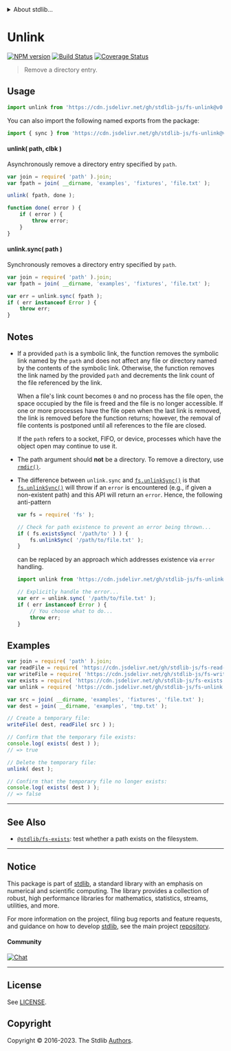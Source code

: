 <!--

@license Apache-2.0

Copyright (c) 2018 The Stdlib Authors.

Licensed under the Apache License, Version 2.0 (the "License");
you may not use this file except in compliance with the License.
You may obtain a copy of the License at

   http://www.apache.org/licenses/LICENSE-2.0

Unless required by applicable law or agreed to in writing, software
distributed under the License is distributed on an "AS IS" BASIS,
WITHOUT WARRANTIES OR CONDITIONS OF ANY KIND, either express or implied.
See the License for the specific language governing permissions and
limitations under the License.

-->


<details>
  <summary>
    About stdlib...
  </summary>
  <p>We believe in a future in which the web is a preferred environment for numerical computation. To help realize this future, we've built stdlib. stdlib is a standard library, with an emphasis on numerical and scientific computation, written in JavaScript (and C) for execution in browsers and in Node.js.</p>
  <p>The library is fully decomposable, being architected in such a way that you can swap out and mix and match APIs and functionality to cater to your exact preferences and use cases.</p>
  <p>When you use stdlib, you can be absolutely certain that you are using the most thorough, rigorous, well-written, studied, documented, tested, measured, and high-quality code out there.</p>
  <p>To join us in bringing numerical computing to the web, get started by checking us out on <a href="https://github.com/stdlib-js/stdlib">GitHub</a>, and please consider <a href="https://opencollective.com/stdlib">financially supporting stdlib</a>. We greatly appreciate your continued support!</p>
</details>

# Unlink

[![NPM version][npm-image]][npm-url] [![Build Status][test-image]][test-url] [![Coverage Status][coverage-image]][coverage-url] <!-- [![dependencies][dependencies-image]][dependencies-url] -->

> Remove a directory entry.



<section class="usage">

## Usage

```javascript
import unlink from 'https://cdn.jsdelivr.net/gh/stdlib-js/fs-unlink@v0.1.0-deno/mod.js';
```

You can also import the following named exports from the package:

```javascript
import { sync } from 'https://cdn.jsdelivr.net/gh/stdlib-js/fs-unlink@v0.1.0-deno/mod.js';
```

#### unlink( path, clbk )

Asynchronously remove a directory entry specified by `path`.

<!-- run-disable -->

```javascript
var join = require( 'path' ).join;
var fpath = join( __dirname, 'examples', 'fixtures', 'file.txt' );

unlink( fpath, done );

function done( error ) {
    if ( error ) {
        throw error;
    }
}
```

#### unlink.sync( path )

Synchronously removes a directory entry specified by `path`.

<!-- run-disable -->

```javascript
var join = require( 'path' ).join;
var fpath = join( __dirname, 'examples', 'fixtures', 'file.txt' );

var err = unlink.sync( fpath );
if ( err instanceof Error ) {
    throw err;
}
```

</section>

<!-- /.usage -->

<section class="notes">

## Notes

-   If a provided `path` is a symbolic link, the function removes the symbolic link named by the `path` and does not affect any file or directory named by the contents of the symbolic link. Otherwise, the function removes the link named by the provided `path` and decrements the link count of the file referenced by the link. 

    When a file's link count becomes `0` and no process has the file open, the space occupied by the file is freed and the file is no longer accessible. If one or more processes have the file open when the last link is removed, the link is removed before the function returns; however, the removal of file contents is postponed until all references to the file are closed.

    If the `path` refers to a socket, FIFO, or device, processes which have the object open may continue to use it.

-   The path argument should **not** be a directory. To remove a directory, use [`rmdir()`][@stdlib/fs/rmdir].

-   The difference between `unlink.sync` and [`fs.unlinkSync()`][node-fs] is that [`fs.unlinkSync()`][node-fs] will throw if an `error` is encountered (e.g., if given a non-existent path) and this API will return an `error`. Hence, the following anti-pattern

    <!-- run-disable -->

    ```javascript
    var fs = require( 'fs' );

    // Check for path existence to prevent an error being thrown...
    if ( fs.existsSync( '/path/to' ) ) {
        fs.unlinkSync( '/path/to/file.txt' );
    }
    ```

    can be replaced by an approach which addresses existence via `error` handling.

    <!-- run-disable -->

    ```javascript
    import unlink from 'https://cdn.jsdelivr.net/gh/stdlib-js/fs-unlink@v0.1.0-deno/mod.js';

    // Explicitly handle the error...
    var err = unlink.sync( '/path/to/file.txt' );
    if ( err instanceof Error ) {
        // You choose what to do...
        throw err;
    }
    ```

</section>

<!-- /.notes -->

<section class="examples">

## Examples

<!-- eslint no-undef: "error" -->

```javascript
var join = require( 'path' ).join;
var readFile = require( 'https://cdn.jsdelivr.net/gh/stdlib-js/fs-read-file' ).sync;
var writeFile = require( 'https://cdn.jsdelivr.net/gh/stdlib-js/fs-write-file' ).sync;
var exists = require( 'https://cdn.jsdelivr.net/gh/stdlib-js/fs-exists' ).sync;
var unlink = require( 'https://cdn.jsdelivr.net/gh/stdlib-js/fs-unlink' ).sync;

var src = join( __dirname, 'examples', 'fixtures', 'file.txt' );
var dest = join( __dirname, 'examples', 'tmp.txt' );

// Create a temporary file:
writeFile( dest, readFile( src ) );

// Confirm that the temporary file exists:
console.log( exists( dest ) );
// => true

// Delete the temporary file:
unlink( dest );

// Confirm that the temporary file no longer exists:
console.log( exists( dest ) );
// => false
```

</section>

<!-- /.examples -->



<!-- Section for related `stdlib` packages. Do not manually edit this section, as it is automatically populated. -->

<section class="related">

* * *

## See Also

-   <span class="package-name">[`@stdlib/fs-exists`][@stdlib/fs/exists]</span><span class="delimiter">: </span><span class="description">test whether a path exists on the filesystem.</span>

</section>

<!-- /.related -->

<!-- Section for all links. Make sure to keep an empty line after the `section` element and another before the `/section` close. -->


<section class="main-repo" >

* * *

## Notice

This package is part of [stdlib][stdlib], a standard library with an emphasis on numerical and scientific computing. The library provides a collection of robust, high performance libraries for mathematics, statistics, streams, utilities, and more.

For more information on the project, filing bug reports and feature requests, and guidance on how to develop [stdlib][stdlib], see the main project [repository][stdlib].

#### Community

[![Chat][chat-image]][chat-url]

---

## License

See [LICENSE][stdlib-license].


## Copyright

Copyright &copy; 2016-2023. The Stdlib [Authors][stdlib-authors].

</section>

<!-- /.stdlib -->

<!-- Section for all links. Make sure to keep an empty line after the `section` element and another before the `/section` close. -->

<section class="links">

[npm-image]: http://img.shields.io/npm/v/@stdlib/fs-unlink.svg
[npm-url]: https://npmjs.org/package/@stdlib/fs-unlink

[test-image]: https://github.com/stdlib-js/fs-unlink/actions/workflows/test.yml/badge.svg?branch=v0.1.0
[test-url]: https://github.com/stdlib-js/fs-unlink/actions/workflows/test.yml?query=branch:v0.1.0

[coverage-image]: https://img.shields.io/codecov/c/github/stdlib-js/fs-unlink/main.svg
[coverage-url]: https://codecov.io/github/stdlib-js/fs-unlink?branch=main

<!--

[dependencies-image]: https://img.shields.io/david/stdlib-js/fs-unlink.svg
[dependencies-url]: https://david-dm.org/stdlib-js/fs-unlink/main

-->

[chat-image]: https://img.shields.io/gitter/room/stdlib-js/stdlib.svg
[chat-url]: https://app.gitter.im/#/room/#stdlib-js_stdlib:gitter.im

[stdlib]: https://github.com/stdlib-js/stdlib

[stdlib-authors]: https://github.com/stdlib-js/stdlib/graphs/contributors

[cli-section]: https://github.com/stdlib-js/fs-unlink#cli
[cli-url]: https://github.com/stdlib-js/fs-unlink/tree/cli
[@stdlib/fs-unlink]: https://github.com/stdlib-js/fs-unlink/tree/main

[umd]: https://github.com/umdjs/umd
[es-module]: https://developer.mozilla.org/en-US/docs/Web/JavaScript/Guide/Modules

[deno-url]: https://github.com/stdlib-js/fs-unlink/tree/deno
[umd-url]: https://github.com/stdlib-js/fs-unlink/tree/umd
[esm-url]: https://github.com/stdlib-js/fs-unlink/tree/esm
[branches-url]: https://github.com/stdlib-js/fs-unlink/blob/main/branches.md

[stdlib-license]: https://raw.githubusercontent.com/stdlib-js/fs-unlink/main/LICENSE

[node-fs]: https://nodejs.org/api/fs.html

[@stdlib/fs/rmdir]: https://github.com/stdlib-js/fs-rmdir/tree/deno

<!-- <related-links> -->

[@stdlib/fs/exists]: https://github.com/stdlib-js/fs-exists/tree/deno

<!-- </related-links> -->

</section>

<!-- /.links -->
